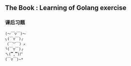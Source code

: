 ## The Book : Learning of Golang exercise

### 课后习题

```
(～￣▽￣)～
╮(￣▽￣)╭
（￣︶￣）↗
╰(￣▽￣)╭
ㄟ(▔,▔)ㄏ
(￣▽￣)~*
```